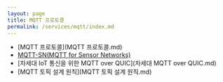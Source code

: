 ```yaml
---
layout: page
title: MQTT 프로토콜
permalink: /services/mqtt/index.md
---
```


- [MQTT 프로토콜](MQTT 프로토콜.md)
- [MQTT-SN(MQTT for Sensor Networks)](MQTT-SN.md)
- [차세대 IoT 통신을 위한 MQTT over QUIC](차세대 MQTT over QUIC.md)
- [MQTT 토픽 설계 원칙](MQTT 토픽 설계 원칙.md)
